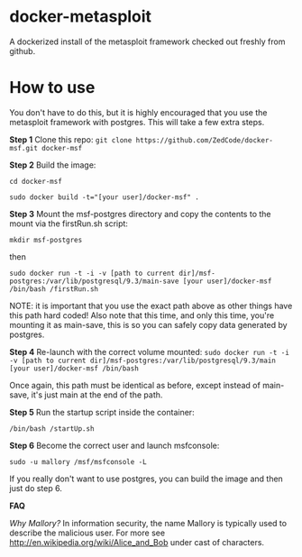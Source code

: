 docker-metasploit
=================

A dockerized install of the metasploit framework checked out freshly from github.

How to use
==========
You don't have to do this, but it is highly encouraged that you use the metasploit framework with postgres. This will take a few extra steps.

**Step 1** Clone this repo:
`git clone https://github.com/ZedCode/docker-msf.git docker-msf`

**Step 2** Build the image:

`cd docker-msf`

`sudo docker build -t="[your user]/docker-msf" .`

**Step 3** Mount the msf-postgres directory and copy the contents to the mount via the firstRun.sh script:

`mkdir msf-postgres`

then

`sudo docker run -t -i -v [path to current dir]/msf-postgres:/var/lib/postgresql/9.3/main-save [your user]/docker-msf /bin/bash /firstRun.sh`

NOTE: it is important that you use the exact path above as other things have this path hard coded! Also note that this time, and only this time, you're mounting it as main-save, this is so you can safely copy data generated by postgres.

**Step 4** Re-launch with the correct volume mounted:
`sudo docker run -t -i -v [path to current dir]/msf-postgres:/var/lib/postgresql/9.3/main [your user]/docker-msf /bin/bash`

Once again, this path must be identical as before, except instead of main-save, it's just main at the end of the path.

**Step 5** Run the startup script inside the container:

`/bin/bash /startUp.sh`

**Step 6** Become the correct user and launch msfconsole:

`sudo -u mallory /msf/msfconsole -L`

If you really don't want to use postgres, you can build the image and then just do step 6.

**FAQ**

*Why Mallory?* In information security, the name Mallory is typically used to describe the malicious user. For more see http://en.wikipedia.org/wiki/Alice_and_Bob under cast of characters.

